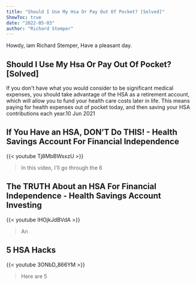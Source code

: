 ```yaml
---
title: "Should I Use My Hsa Or Pay Out Of Pocket? [Solved]"
ShowToc: true 
date: "2022-05-03"
author: "Richard Stemper" 
---
```


Howdy, iam Richard Stemper, Have a pleasant day.
## Should I Use My Hsa Or Pay Out Of Pocket? [Solved]
If you don't have what you would consider to be significant medical expenses, you should take advantage of the HSA as a retirement account, which will allow you to fund your health care costs later in life. This means paying for health expenses out of pocket today, and then saving your HSA contributions each year.10 Jun 2021

## If You Have an HSA, DON’T Do THIS! - Health Savings Account For Financial Independence
{{< youtube Tj8MbBWsxzU >}}
>In this video, I'll go through the 6 

## The TRUTH About an HSA For Financial Independence - Health Savings Account Investing
{{< youtube IHOjkJdBVdA >}}
>An 

## 5 HSA Hacks
{{< youtube 3ONbD_866YM >}}
>Here are 5 

